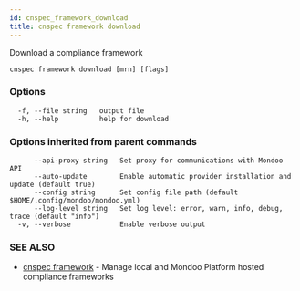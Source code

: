 ```yaml
---
id: cnspec_framework_download
title: cnspec framework download
---
```


Download a compliance framework

```
cnspec framework download [mrn] [flags]
```

### Options

```
  -f, --file string   output file
  -h, --help          help for download
```

### Options inherited from parent commands

```
      --api-proxy string   Set proxy for communications with Mondoo API
      --auto-update        Enable automatic provider installation and update (default true)
      --config string      Set config file path (default $HOME/.config/mondoo/mondoo.yml)
      --log-level string   Set log level: error, warn, info, debug, trace (default "info")
  -v, --verbose            Enable verbose output
```

### SEE ALSO

- [cnspec framework](cnspec_framework.md) - Manage local and Mondoo Platform hosted compliance frameworks
